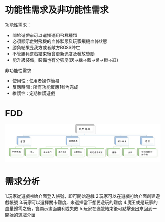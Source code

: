# 功能性需求及非功能性需求
功能性需求：

* 開始遊戲前可以選擇適用飛機種類
* 必須顯示敵對飛機的血條狀態及玩家飛機血條狀態
* 勝負結果是我方或者敵方BOSS陣亡
* 不管勝負遊戲結束後會更新進度及發放獎勵
* 能升級裝備，裝備也有分強度(灰->綠->藍->紫->橙->紅)

非功能性需求：

* 使用性 : 使用者操作簡易
* 反應時間 : 所有功能反應1秒內完成
* 維護性 : 定期維護遊戲

# FDD
![FDD](FDD1.jpg "FDD")

# 需求分析
1.玩家從遊戲初始介面登入帳號，即可開始遊戲
2.玩家可以在遊戲初始介面創建遊戲帳號
3.玩家可以選擇關卡難度，來選擇當下想要遊玩的難度
4.魔王或是玩家的血量歸零之後，會顯示畫面勝利或失敗
5.玩家在遊戲結束後可點擊退出來回到一開始的遊戲介面

